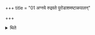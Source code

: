 +++
title = "01 अग्नये रुद्रवते पुरोडाशमष्टाकपालन्"

+++

<details><summary>थिते</summary>

1. The sacrificer should offer sacrificial bread prepared on eight potsherds to Agni Rudravat. 
</details>
